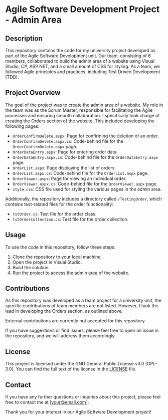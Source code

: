 # Agile Software Development Project - Admin Area

## Description

This repository contains the code for my university project developed as part of the Agile Software Development unit. Our team, consisting of 6 members, collaborated to build the admin area of a website using Visual Studio, C#, ASP.NET, and a small amount of CSS for styling. As a team, we followed Agile principles and practices, including Test Driven Development (TDD).

## Project Overview

The goal of the project was to create the admin area of a website. My role in the team was as the Scrum Master, responsible for facilitating the Agile processes and ensuring smooth collaboration. I specifically took charge of creating the Orders section of the website. This included developing the following pages:

- `OrderConfirmDelete.aspx`: Page for confirming the deletion of an order.
- `OrderConfirmDelete.aspx.cs`: Code-behind file for the `OrderConfirmDelete.aspx` page.
- `OrderDataEntry.aspx`: Page for entering order data.
- `OrderDataEntry.aspx.cs`: Code-behind file for the `OrderDataEntry.aspx` page.
- `OrderList.aspx`: Page displaying the list of orders.
- `OrderList.aspx.cs`: Code-behind file for the `OrderList.aspx` page.
- `OrderViewer.aspx`: Page for viewing an individual order.
- `OrderViewer.aspx.cs`: Code-behind file for the `OrderViewer.aspx` page.
- `style.css`: CSS file used for styling the various pages in the admin area.

Additionally, the repository includes a directory called `/TestingOrder`, which contains test-related files for the order functionality:

- `tstOrder.cs`: Test file for the order class.
- `tstOrderCollection.cs`: Test file for the order collection.

## Usage

To use the code in this repository, follow these steps:

1. Clone the repository to your local machine.
2. Open the project in Visual Studio.
3. Build the solution.
4. Run the project to access the admin area of the website.

## Contributions

As this repository was developed as a team project for a university unit, the specific contributions of team members are not listed. However, I took the lead in developing the Orders section, as outlined above.

External contributions are currently not accepted for this repository.

If you have suggestions or find issues, please feel free to open an issue in the repository, and we will address them accordingly.

## License

This project is licensed under the GNU General Public License v3.0 (GPL-3.0). You can find the full text of the license in the [LICENSE](LICENSE) file.

## Contact

If you have any further questions or inquiries about this project, please feel free to contact me at [your@email.com].

Thank you for your interest in our Agile Software Development project!
